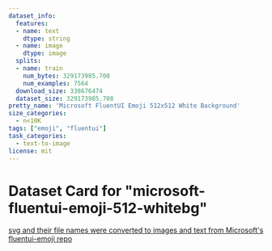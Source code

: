 ```yaml
---
dataset_info:
  features:
  - name: text
    dtype: string
  - name: image
    dtype: image
  splits:
  - name: train
    num_bytes: 329173985.708
    num_examples: 7564
  download_size: 338676474
  dataset_size: 329173985.708
pretty_name: 'Microsoft FluentUI Emoji 512x512 White Background'
size_categories:
  - n<10K
tags: ["emoji", "fluentui"]
task_categories:
  - text-to-image
license: mit
---
```

# Dataset Card for "microsoft-fluentui-emoji-512-whitebg"

[svg and their file names were converted to images and text from Microsoft's fluentui-emoji repo](https://github.com/microsoft/fluentui-emoji)